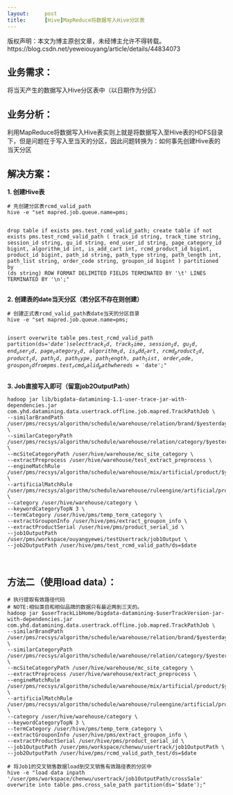 ```yaml
---
layout:     post
title:      [Hive]MapReduce将数据写入Hive分区表
---
```

<div id="article_content" class="article_content clearfix csdn-tracking-statistics" data-pid="blog" data-mod="popu_307" data-dsm="post">
								<div class="article-copyright">
					版权声明：本文为博主原创文章，未经博主允许不得转载。					https://blog.csdn.net/yeweiouyang/article/details/44834073				</div>
								            <link rel="stylesheet" href="https://csdnimg.cn/release/phoenix/template/css/ck_htmledit_views-f76675cdea.css">
						<div class="htmledit_views" id="content_views">
                
<h2>业务需求：</h2>
<p><span></span>将当天产生的数据写入Hive分区表中（以日期作为分区）</p>
<h2>业务分析：</h2>
<p><span></span>利用MapReduce将数据写入Hive表实则上就是将数据写入至Hive表的HDFS目录下，但是问题在于写入至当天的分区，因此问题转换为：如何事先创建Hive表的当天分区</p>
<h2>解决方案：</h2>
<p><strong>1.<span> </span>创建Hive表</strong></p>
<p></p>
<pre><code class="language-sql"># 先创建分区表rcmd_valid_path
hive -e "set mapred.job.queue.name=pms;

drop table if exists pms.test_rcmd_valid_path;
create table if not exists pms.test_rcmd_valid_path 
(
track_id string,
track_time string,
session_id string,
gu_id string,
end_user_id string,
page_category_id bigint,
algorithm_id int,
is_add_cart int,
rcmd_product_id bigint,
product_id bigint,
path_id string,
path_type string,
path_length int,
path_list string,
order_code string,
groupon_id bigint
)
partitioned by (ds string) 
ROW FORMAT DELIMITED FIELDS TERMINATED BY '\t' 
LINES TERMINATED BY '\n';"
</code></pre><strong>2.<span> </span>创建表的date当天分区（若分区不存在则创建）<br></strong>
<p></p>
<pre><code class="language-sql"># 创建正式表rcmd_valid_path表date当天的分区目录
hive -e "set mapred.job.queue.name=pms;

insert overwrite table pms.test_rcmd_valid_path partition(ds='$date')
select track_id,
track_time,
session_id,
gu_id,
end_user_id,
page_category_id,
algorithm_id,
is_add_cart,
rcmd_product_id,
product_id,
path_id,
path_type,
path_length,
path_list,
order_code,
groupon_id 
from pms.test_rcmd_valid_path where ds = '$date';" 
</code></pre><strong>3.<span> </span>Job直接写入即可（留意job2OutputPath）<br></strong>
<p></p>
<pre><code class="language-plain">hadoop jar lib/bigdata-datamining-1.1-user-trace-jar-with-dependencies.jar com.yhd.datamining.data.usertrack.offline.job.mapred.TrackPathJob \
--similarBrandPath /user/pms/recsys/algorithm/schedule/warehouse/relation/brand/$yesterday \
--similarCategoryPath /user/pms/recsys/algorithm/schedule/warehouse/relation/category/$yesterday \
--mcSiteCategoryPath /user/hive/warehouse/mc_site_category \
--extractPreprocess /user/hive/warehouse/test_extract_preprocess \
--engineMatchRule /user/pms/recsys/algorithm/schedule/warehouse/mix/artificial/product/$yesterday \
--artificialMatchRule /user/pms/recsys/algorithm/schedule/warehouse/ruleengine/artificial/product/$yesterday \
--category /user/hive/warehouse/category \
--keywordCategoryTopN 3 \
--termCategory /user/hive/pms/temp_term_category \
--extractGrouponInfo /user/hive/pms/extract_groupon_info \
--extractProductSerial /user/hive/pms/product_serial_id \
--job1OutputPath /user/pms/workspace/ouyangyewei/testUsertrack/job1Output \
--job2OutputPath /user/hive/pms/test_rcmd_valid_path/ds=$date 
</code></pre><br><p></p>
<h2>方法二（使用load data）：</h2>
<pre><code class="language-html"># 执行提取有效路径代码
# NOTE:相似类目和相似品牌的数据只有最近两到三天的。
hadoop jar $userTrackLibHome/bigdata-datamining-$userTrackVersion-jar-with-dependencies.jar com.yhd.datamining.data.usertrack.offline.job.mapred.TrackPathJob \
--similarBrandPath /user/pms/recsys/algorithm/schedule/warehouse/relation/brand/$yesterday \
--similarCategoryPath /user/pms/recsys/algorithm/schedule/warehouse/relation/category/$yesterday \
--mcSiteCategoryPath /user/hive/warehouse/mc_site_category \
--extractPreprocess /user/hive/warehouse/extract_preprocess \
--engineMatchRule /user/pms/recsys/algorithm/schedule/warehouse/mix/artificial/product/$yesterday \
--artificialMatchRule /user/pms/recsys/algorithm/schedule/warehouse/ruleengine/artificial/product/$yesterday \
--category /user/hive/warehouse/category \
--keywordCategoryTopN 3 \
--termCategory /user/hive/pms/temp_term_category \
--extractGrouponInfo /user/hive/pms/extract_groupon_info \
--extractProductSerial /user/hive/pms/product_serial_id \
--job1OutputPath /user/pms/workspace/chenwu/usertrack/job1OutputPath \
--job2OutputPath /user/hive/pms/rcmd_valid_path_test/ds=$date</code></pre><pre><code class="language-html"># 将Job1的交叉销售数据load到交叉销售有效路径表的分区中
hive -e "load data inpath '/user/pms/workspace/chenwu/usertrack/job1OutputPath/crossSale' overwrite into table pms.cross_sale_path partition(ds='$date');"</code></pre><br><p></p>
            </div>
                </div>